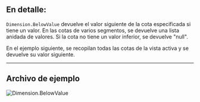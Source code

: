 ## En detalle:
`Dimension.BelowValue` devuelve el valor siguiente de la cota especificada si tiene un valor. En las cotas de varios segmentos, se devuelve una lista anidada de valores. Si la cota no tiene un valor inferior, se devuelve "null".

En el ejemplo siguiente, se recopilan todas las cotas de la vista activa y se devuelve su valor siguiente.
___
## Archivo de ejemplo

![Dimension.BelowValue](./Revit.Elements.Dimension.BelowValue_img.jpg)
